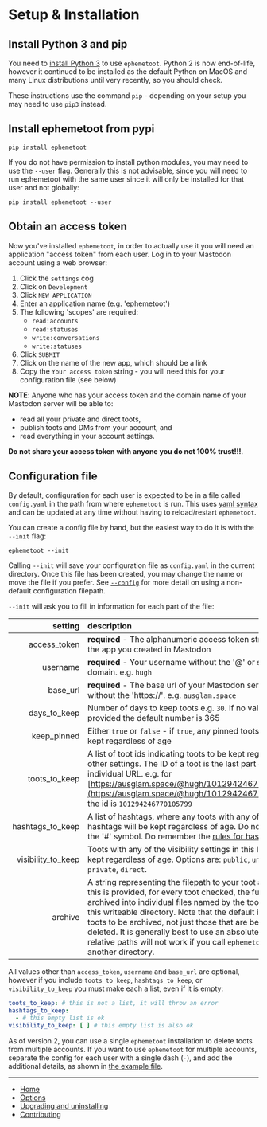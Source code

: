 # Setup & Installation

## Install Python 3 and pip

You need to [install Python 3](https://wiki.python.org/moin/BeginnersGuide/Download) to use `ephemetoot`. Python 2 is now end-of-life, however it continued to be installed as the default Python on MacOS and many Linux distributions until very recently, so you should check. 

These instructions use the command `pip` - depending on your setup you may need to use `pip3` instead.

## Install ephemetoot from pypi

```shell
pip install ephemetoot
```
If you do not have permission to install python modules, you may need to use the `--user` flag. Generally this is not advisable, since you will need to run ephemetoot with the same user since it will only be installed for that user and not globally:

```shell
pip install ephemetoot --user
```

## Obtain an access token

Now you've installed `ephemetoot`, in order to actually use it you will need an application "access token" from each user. Log in to your Mastodon account using a web browser:

1. Click the `settings` cog
2. Click on `Development`
3. Click `NEW APPLICATION`
4. Enter an application name (e.g. 'ephemetoot')
5. The following 'scopes' are required:
   - `read:accounts`
   - `read:statuses`
   - `write:conversations`
   - `write:statuses`
5. Click `SUBMIT`
6. Click on the name of the new app, which should be a link
7. Copy the `Your access token` string - you will need this for your configuration file (see below)

**NOTE**: Anyone who has your access token and the domain name of your Mastodon server will be able to:
* read all your private and direct toots, 
* publish toots and DMs from your account, and 
* read everything in your account settings.  

**Do not share your access token with anyone you do not 100% trust!!!**.

## Configuration file

By default, configuration for each user is expected to be in a file called `config.yaml` in the path from where `ephemetoot` is run. This uses [yaml syntax](https://yaml.org/spec/1.2/spec.html) and can be updated at any time without having to reload/restart `ephemetoot`.

You can create a config file by hand, but the easiest way to do it is with the `--init` flag:

```shell
ephemetoot --init
```

Calling `--init` will save your configuration file as `config.yaml` in the current directory. Once this file has been created, you may change the name or move the file if you prefer. See [`--config`](./options.html#specify-the-config-location-config) for more detail on using a non-default configuration filepath.

`--init` will ask you to fill in information for each part of the file:

| setting | description   |
| ---:  |   :---        |
| access_token | **required** - The alphanumeric access token string from the app you created in Mastodon |
| username | **required** - Your username without the '@' or server domain. e.g. `hugh`|
| base_url | **required** - The base url of your Mastodon server, without the 'https://'. e.g. `ausglam.space`|
| days_to_keep | Number of days to keep toots e.g. `30`. If no value is provided the default number is 365 |
| keep_pinned | Either `true` or `false` - if `true`, any pinned toots will be kept regardless of age |
| toots_to_keep | A list of toot ids indicating toots to be kept regardless of other settings. The ID of a toot is the last part of its individual URL. e.g. for [https://ausglam.space/@hugh/101294246770105799](https://ausglam.space/@hugh/101294246770105799) the id is `101294246770105799` |
| hashtags_to_keep | A list of hashtags, where any toots with any of these hashtags will be kept regardless of age. Do not include the '#' symbol. Do remember the [rules for hashtags](https://docs.joinmastodon.org/user/posting/#hashtags) |
| visibility_to_keep | Toots with any of the visibility settings in this list will be kept regardless of age. Options are: `public`, `unlisted`, `private`, `direct`. |
| archive | A string representing the filepath to your toot archive. If this is provided, for every toot checked, the full toot is archived into individual files named by the toot's `id` in this writeable directory. Note that the default is for **all** toots to be archived, not just those that are being deleted. It is generally best to use an absolute file path - relative paths will not work if you call `ephemetoot` from another directory. |

All values other than `access_token`, `username` and `base_url` are optional, however if you include `toots_to_keep`, `hashtags_to_keep`, or `visibility_to_keep` you must make each a list, even if it is empty:

```yaml
toots_to_keep: # this is not a list, it will throw an error
hashtags_to_keep: 
  - # this empty list is ok
visibility_to_keep: [ ] # this empty list is also ok
```

As of version 2, you can use a single `ephemetoot` installation to delete toots from multiple accounts. If you want to use `ephemetoot` for multiple accounts, separate the config for each user with a single dash (`-`), and add the additional details, as shown in [the example file](https://github.com/hughrun/ephemetoot/blob/master/example-config.yaml).

---
* [Home](index.md)
* [Options](options.md)
* [Upgrading and uninstalling](upgrade.md)
* [Contributing](contributing.md)